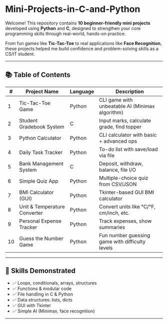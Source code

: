 # Mini-Projects-in-C-and-Python


Welcome! This repository contains **10 beginner-friendly mini projects** developed using **Python** and **C**, designed to strengthen your core programming skills through real-world, hands-on practice.

From fun games like **Tic-Tac-Toe** to real applications like **Face Recognition**, these projects helped me build confidence and problem-solving skills as a CS/IT student.

---

## 📚 Table of Contents

| #   | Project Name                   | Language | Description                                      |
|-----|--------------------------------|----------|--------------------------------------------------|
| 1   | Tic-Tac-Toe Game               | Python   | CLI game with unbeatable AI (Minimax algorithm) |
| 2   | Student Gradebook System       | C        | Input marks, calculate grade, find topper       |
| 3   | Python Calculator              | Python   | CLI calculator with basic + advanced ops        |
| 4   | Daily Task Tracker             | Python   | To-do list with save/load via file              |
| 5   | Bank Management System         | C        | Deposit, withdraw, balance, file I/O            |
| 6   | Simple Quiz App                | Python   | Multiple-choice quiz from CSV/JSON              |
| 7   | BMI Calculator (GUI)           | Python   | Tkinter-based GUI BMI calculator                |
| 8   | Unit & Temperature Converter   | Python   | Convert units like °C/°F, cm/inch, etc.         |
| 9   | Personal Expense Tracker       | Python   | Track expenses, show summaries                  |
| 10  | Guess the Number Game          | Python   | Fun number guessing game with difficulty levels |

---

## 🧠 Skills Demonstrated

- ✅ Loops, conditionals, arrays, structures
- ✅ Functions & modular code
- ✅ File handling in C & Python
- ✅ Data structures: lists, dicts
- ✅ GUI with Tkinter
- ✅ Simple AI (Minimax, face recognition)

---



